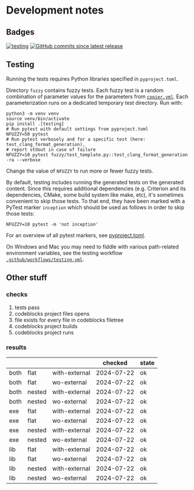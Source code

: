 # Development notes

## Badges

[![testing](https://github.com/jspaaks/copier-template-for-c-projects/actions/workflows/testing.yml/badge.svg)](https://github.com/jspaaks/copier-template-for-c-projects/actions/workflows/testing.yml)
[![GitHub commits since latest release](https://img.shields.io/github/commits-since/jspaaks/copier-template-for-c-projects/0.1.0)](https://github.com/jspaaks/copier-template-for-c-projects/compare/0.1.0...HEAD)

## Testing

Running the tests requires Python libraries specified in `pyproject.toml`.

Directory `fuzzy` contains fuzzy tests. Each fuzzy test is a random combination of parameter values for the parameters
from [`copier.yml`](/copier.yml). Each parameterization runs on a dedicated temporary test directory. Run with:

```shell
python3 -m venv venv
source venv/bin/activate
pip install .[testing]
# Run pytest with default settings from pyproject.toml
NFUZZY=50 pytest
# Run pytest verbosely and for a specific test (here: test_clang_format_generation),
# report stdout in case of failure
NFUZZY=10 pytest fuzzy/test_template.py::test_clang_format_generation -ra --verbose
```

Change the value of `NFUZZY` to run more or fewer fuzzy tests.

By default, testing includes running the generated tests on the generated content. Since this requires additional
dependencies (e.g. Criterion and its dependencies, CMake, some build system like make, etc), it's sometimes convenient to
skip those tests. To that end, they have been marked with a PyTest marker `inception` which should be used as follows in
order to skip those tests:

```
NFUZZY=10 pytest -m 'not inception'
```

For an overview of all pytest markers, see [pyproject.toml](/pyproject.toml).

On Windows and Mac you may need to fiddle with various path-related environment variables, see the testing
workflow [`.github/workflows/testing.yml`](/.github/workflows/testing.yml).

## Other stuff

### checks

1. tests pass
2. codeblocks project files opens
3. file exists for every file in codeblocks filetree
4. codeblocks project builds
5. codeblocks project runs

### results 

|      |        |               | checked    | state   |
| ---  | ---    | ---           | ---        | ---     |
| both | flat   | with-external | 2024-07-22 | ok      |
| both | flat   | wo-external   | 2024-07-22 | ok      |
| both | nested | with-external | 2024-07-22 | ok      |
| both | nested | wo-external   | 2024-07-22 | ok      |
| exe  | flat   | with-external | 2024-07-22 | ok      |
| exe  | flat   | wo-external   | 2024-07-22 | ok      |
| exe  | nested | with-external | 2024-07-22 | ok      |
| exe  | nested | wo-external   | 2024-07-22 | ok      |
| lib  | flat   | with-external | 2024-07-22 | ok      |
| lib  | flat   | wo-external   | 2024-07-22 | ok      |
| lib  | nested | with-external | 2024-07-22 | ok      |
| lib  | nested | wo-external   | 2024-07-22 | ok      |
